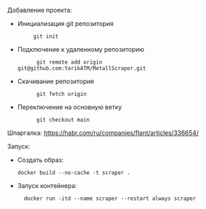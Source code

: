 Добавление проекта:
- Инициализация git репозитория

           git init

- Подключение к удаленному репозиторию

            git remote add origin git@github.com:YarikATM/MetallScraper.git
- Скачивание репозитория

            git fetch origin

- Переключение на основную ветку

            git checkout main

Шпаргалка: https://habr.com/ru/companies/flant/articles/336654/

Запуск:
- Создать образ:

      docker build --no-cache -t scraper .
- Запуск контейнера:

        docker run -itd --name scraper --restart always scraper 
